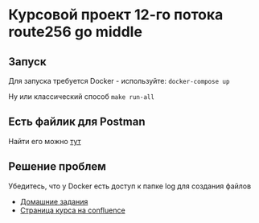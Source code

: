 # Курсовой проект 12-го потока route256 go middle

## Запуск
Для запуска требуется Docker - используйте:
``docker-compose up``

Ну или классический способ ``make run-all``

## Есть файлик для Postman

Найти его можно [тут](./cart/examples/Cart.postman_collection.json)

## Решение проблем

Убедитесь, что у Docker есть доступ к папке log для создания файлов


- [Домашние задания](./docs)
- [Страница курса на confluence](https://confluence.o3.ru/display/R256/Go-12)
